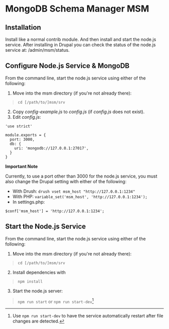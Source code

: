 # MongoDB Schema Manager MSM

## Installation

Install like a normal contrib module. And then install and start the node.js service. After installing in Drupal you can check the status of the node.js service at: /admin/msm/status.

## Configure Node.js Service & MongoDB

From the command line, start the node.js service using either of the following:

1. Move into the msm directory (if you're not already there):
> `cd [/path/to/]msm/srv`

2. Copy _config-example.js_ to _config.js_ (if _config.js_ does not exist).
3. Edit _config.js_:

```
'use strict'

module.exports = {
  port: 3000,
  db: {
    uri: 'mongodb://127.0.0.1:27017',
  }
}
```
**Important Note**

Currently, to use a port other than 3000 for the node.js service, you must also change the Drupal setting with either of the following:

* With Drush: `drush vset msm_host "http://127.0.0.1:1234"`
* With PHP: `variable_set('msm_host', 'http://127.0.0.1:1234');`
* In settings.php:

```
$conf['msm_host'] = 'http://127.0.0.1:1234';
```

## Start the Node.js Service

From the command line, start the node.js service using either of the following:

1. Move into the msm directory (if you're not already there):
> `cd [/path/to/]msm/srv`

2. Install dependencies with
> `npm install`

3. Start the node.js server:
> `npm run start` or `npm run start-dev`[^startdev]

[^startdev]: Use `npm run start-dev` to have the service automatically restart after file changes are detected.

